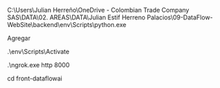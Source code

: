 C:\Users\Julian
Herreño\OneDrive - Colombian Trade Company SAS\DATA\02. AREAS\DATA\Julian Estif
Herreno Palacios\09-DataFlow-WebSite\backend\env\Scripts\python.exe

Agregar

.\env\Scripts\Activate

.\ngrok.exe http 8000

cd front-dataflowai
